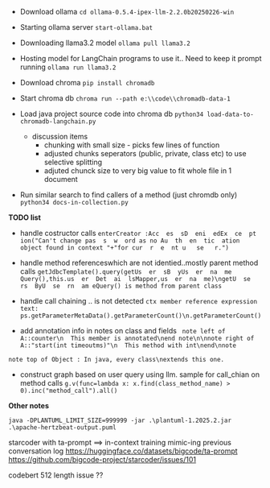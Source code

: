 - Download ollama
```cd ollama-0.5.4-ipex-llm-2.2.0b20250226-win``` 

- Starting ollama server 
```start-ollama.bat```

- Downloading llama3.2 model 
```ollama pull llama3.2 ```

- Hosting model for LangChain programs to use it.. Need to keep it prompt running 
```ollama run llama3.2```

- Download chroma
```pip install chromadb```

- Start chroma db 
```chroma run --path e:\\code\\chromadb-data-1 ```

- Load java project source code into chroma db 
```python34 load-data-to-chromadb-langchain.py ```
  - discussion items
    - chunking with small size - picks few lines of function
    - adjusted chunks seperators (public, private, class etc) to use selective splitting
    - adjuted chunck size to very big value to fit whole file in 1 document

- Run similar search to find callers of a method (just chromdb only)
`python34 docs-in-collection.py `


**TODO list**
- handle costructor calls
``` enterCreator :Acc  es  sD  eni  edEx  ce  pt  ion("Can't change pas  s  w  ord as no Au  th  en  tic  ation object found in context "+"for cur  r  e  nt u   se   r.") ```

- handle method referenceswhich are not identied..mostly parent method calls
``` getJdbcTemplate().query(getUs  er  sB  yUs  er  na  me  Query(),this.us  er  Det  ai  lsMapper,us  er  na  me)\ngetU  se  rs  ByU  se  rn  am eQuery() is method from parent class ```

- handle call chaining .. is not detected
```ctx member reference expression text:  ps.getParameterMetaData().getParameterCount()\n.getParameterCount() ``` 

- add annotation info in notes on class and fields
``` note left of A::counter\n  This member is annotated\nend note\n\nnote right of A::"start(int timeoutms)"\n  This method with int\nend\nnote```

``` note top of Object : In java, every class\nextends this one. ```

- construct graph based on user query using llm. sample for call_chian on method calls
``` g.v(func=lambda x: x.find(class_method_name) > 0).inc("method_call").all() ```

**Other notes**

``` java -DPLANTUML_LIMIT_SIZE=999999 -jar .\plantuml-1.2025.2.jar .\apache-hertzbeat-output.puml ```

starcoder with ta-prompt ==> in-context training mimic-ing previous conversation log
https://huggingface.co/datasets/bigcode/ta-prompt
https://github.com/bigcode-project/starcoder/issues/101

codebert 512 length issue ??
